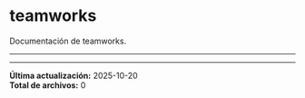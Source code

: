 # teamworks

Documentación de teamworks.

---

---

**Última actualización:** 2025-10-20  
**Total de archivos:** 0
